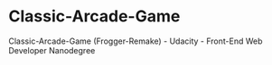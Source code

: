 # Classic-Arcade-Game
Classic-Arcade-Game (Frogger-Remake) - Udacity - Front-End Web Developer Nanodegree
